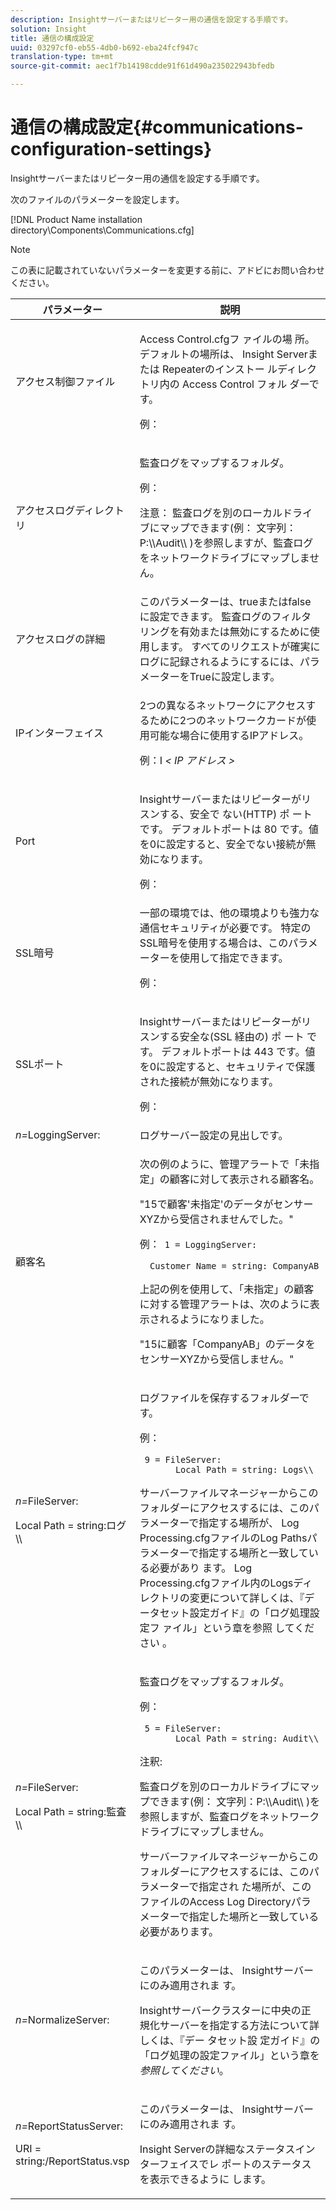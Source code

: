 ```yaml
---
description: Insightサーバーまたはリピーター用の通信を設定する手順です。
solution: Insight
title: 通信の構成設定
uuid: 03297cf0-eb55-4db0-b692-eba24fcf947c
translation-type: tm+mt
source-git-commit: aec1f7b14198cdde91f61d490a235022943bfedb

---
```



# 通信の構成設定{#communications-configuration-settings}

Insightサーバーまたはリピーター用の通信を設定する手順です。

次のファイルのパラメーターを設定します。

[!DNL Product Name installation directory\Components\Communications.cfg]

>[!NOTE]
>
>この表に記載されていないパラメーターを変更する前に、アドビにお問い合わせください。

<table id="table_C87F1150E53548F484A8C0CFE91F1079"> 
 <thead> 
  <tr> 
   <th colname="col1" class="entry"> パラメーター </th> 
   <th colname="col2" class="entry"> 説明 </th> 
  </tr> 
 </thead>
 <tbody> 
  <tr> 
   <td colname="col1"> アクセス制御ファイル </td> 
   <td colname="col2"> <p>Access Control.cfgフ <span class="filepath"> ァイルの場 </span> 所。 デフォルトの場所は、 <span class="filepath"> Insight Serverまたは </span> Repeaterのインストー <span class="keyword"> ルディレクトリ内の </span> Access Control <span class="wintitle"> フォル </span> ダーです。 </p> <p>例： <filepath></filepath> </p> </td> 
  </tr> 
  <tr> 
   <td colname="col1"> アクセスログディレクトリ </td> 
   <td colname="col2"> <p>監査ログをマップするフォルダ。 </p> <p>例： <filepath></filepath> </p> <p> <p>注意： 監査ログを別のローカルドライブにマップできます(例： <span class="filepath"> 文字列：P:\\Audit\\ </span>)を参照しますが、監査ログをネットワークドライブにマップしません。 </p> </p> </td> 
  </tr> 
  <tr> 
   <td colname="col1"> アクセスログの詳細 </td> 
   <td colname="col2"> このパラメーターは、trueまたはfalseに設定できます。 監査ログのフィルタリングを有効または無効にするために使用します。 すべてのリクエストが確実にログに記録されるようにするには、パラメーターをTrueに設定します。 </td> 
  </tr> 
  <tr> 
   <td colname="col1"> IPインターフェイス </td> 
   <td colname="col2"> <p>2つの異なるネットワークにアクセスするために2つのネットワークカードが使用可能な場合に使用するIPアドレス。 </p> <p>例：I <filepath></filepath><i>&lt; <span class="filepath"> IP アドレス </span>&gt;</i> </p> </td> 
  </tr> 
  <tr> 
   <td colname="col1"> Port </td> 
   <td colname="col2"> <p>Insightサーバーまたはリピーターがリスンする、安全で <span class="keyword"> ない(HTTP) </span> ポ <span class="wintitle"> ート </span> です。 デフォルトポートは 80 です。値を0に設定すると、安全でない接続が無効になります。 </p> <p>例： <filepath></filepath> </p> </td> 
  </tr> 
  <tr> 
   <td colname="col1"> SSL暗号 </td> 
   <td colname="col2"> 一部の環境では、他の環境よりも強力な通信セキュリティが必要です。 特定のSSL暗号を使用する場合は、このパラメーターを使用して指定できます。 <p>例： <filepath></filepath> </p> </td> 
  </tr> 
  <tr> 
   <td colname="col1"> SSLポート </td> 
   <td colname="col2"> <p>Insightサーバーまたはリピーターがリスンする安全な(SSL <span class="keyword"> 経由の) </span> ポ <span class="wintitle"> ート </span> です。 デフォルトポートは 443 です。値を0に設定すると、セキュリティで保護された接続が無効になります。 </p> <p>例：<span class="filepath"></span> </p> <filepath></filepath> </td> 
  </tr> 
  <tr> 
   <td colname="col1"> <i>n=</i>LoggingServer: </td> 
   <td colname="col2"> ログサーバー設定の見出しです。 </td> 
  </tr> 
  <tr> 
   <td colname="col1"> 顧客名 </td> 
   <td colname="col2"> <p>次の例のように、管理アラートで「未指定」の顧客に対して表示される顧客名。 </p> <p>"15で顧客'未指定'のデータがセンサーXYZから受信されませんでした。" </p> <p>例：<code> 1&nbsp;=&nbsp;LoggingServer:&nbsp; 
      &nbsp;&nbsp;Customer&nbsp;Name&nbsp;=&nbsp;string:&nbsp;CompanyAB </code> </p> <p>上記の例を使用して、「未指定」の顧客に対する管理アラートは、次のように表示されるようになりました。 </p> <p>"15に顧客「CompanyAB」のデータをセンサーXYZから受信しません。" </p> </td> 
  </tr> 
  <tr> 
   <td colname="col1"> <p> <i>n=</i>FileServer: </p> <p> Local Path = string:ログ\\ </p> </td> 
   <td colname="col2"> <p>ログファイルを保存するフォルダーです。 </p> <p>例： </p> <code> 9&nbsp;=&nbsp;FileServer:&nbsp; 
     &nbsp;&nbsp;Local&nbsp;Path&nbsp;=&nbsp;string:&nbsp;Logs\\ </code> <p>サーバーファイルマネージャーからこのフォルダーにアクセスするには、このパラメーターで指定する場所が、 <span class="wintitle"> Log Processing.cfgファイルのLog Pathsパラメーターで指定する場所と一致している必要があり </span><span class="filepath"></span> ます。 Log Processing.cfgファイル内のLogsディレクトリの変更について詳しくは、『データセット設定ガイド』の「ログ処理設定フ <span class="filepath"> ァイル」という章を参照 </span> してください <i></i>。 </p> </td> 
  </tr> 
  <tr> 
   <td colname="col1"> <p> <i>n=</i>FileServer: </p> <p> Local Path = string:監査\\ </p> </td> 
   <td colname="col2"> <p>監査ログをマップするフォルダ。 </p> <p>例： </p> <code> 5&nbsp;=&nbsp;FileServer:&nbsp; 
     &nbsp;&nbsp;Local&nbsp;Path&nbsp;=&nbsp;string:&nbsp;Audit\\ </code> <p>注釈:  <p>監査ログを別のローカルドライブにマップできます(例： <span class="filepath"> 文字列：P:\\Audit\\ </span>)を参照しますが、監査ログをネットワークドライブにマップしません。 </p> <p>サーバーファイルマネージャーからこのフォルダーにアクセスするには、このパラメーターで指定され <span class="wintitle"></span>た場所が、このファイルのAccess Log Directoryパラメーターで指定した場所と一致している必要があります。 </p> </p> </td> 
  </tr> 
  <tr> 
   <td colname="col1"> <i>n=</i>NormalizeServer: </td> 
   <td colname="col2"> <p>このパラメーターは、 <span class="keyword"> Insightサーバーにのみ適用されま </span>す。 </p> <p>Insightサーバークラスターに中央の正規化サーバーを指定する方法について詳しくは、『デー <span class="keyword"> タセット設 </span> 定ガイド』の「ログ処理の設定ファイル」という章を <i>参照してください</i>。 </p> </td> 
  </tr> 
  <tr> 
   <td colname="col1"> <p> <i>n=</i>ReportStatusServer: </p> <p> URI = string:/ReportStatus.vsp </p> </td> 
   <td colname="col2"> <p>このパラメーターは、 <span class="keyword"> Insightサーバーにのみ適用されま </span>す。 </p> <p><span class="keyword"> Insight Serverの詳細なステータスイン </span> ターフェイスでレ <span class="keyword"> ポートのステータスを表示できるように </span>します。 </p> </td> 
  </tr> 
 </tbody> 
</table>

